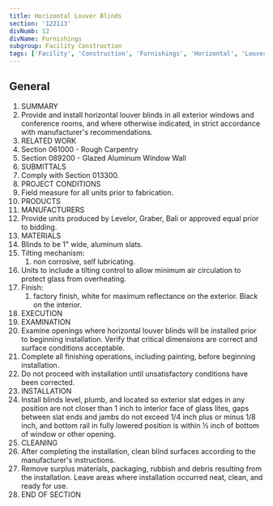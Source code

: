 ```yaml
---
title: Horizontal Louver Blinds
section: '122113'
divNumb: 12
divName: Furnishings
subgroup: Facility Construction
tags: ['Facility', 'Construction', 'Furnishings', 'Horizontal', 'Louver', 'Blinds']
---
```



## General

   1. SUMMARY
   1. Provide and install horizontal louver blinds in all exterior windows and conference rooms, and where otherwise indicated, in strict accordance with manufacturer's recommendations.
   1. RELATED WORK
   1. Section 061000 - Rough Carpentry
   1. Section 089200 - Glazed Aluminum Window Wall
   1. SUBMITTALS
   1. Comply with Section 013300.
   1. PROJECT CONDITIONS
   1. Field measure for all units prior to fabrication.
   1. PRODUCTS
   1. MANUFACTURERS
   1. Provide units produced by Levelor, Graber, Bali or approved equal prior to bidding.
   1. MATERIALS
   1. Blinds to be 1" wide, aluminum slats.
   1. Tilting mechanism:
      1. non corrosive, self lubricating.
   1. Units to include a tilting control to allow minimum air circulation to protect glass from overheating.
   1. Finish:
      1. factory finish, white for maximum reflectance on the exterior. Black on the interior.
   1. EXECUTION
   1. EXAMINATION
   1. Examine openings where horizontal louver blinds will be installed prior to beginning installation. Verify that critical dimensions are correct and surface conditions acceptable.
   1. Complete all finishing operations, including painting, before beginning installation.
   1. Do not proceed with installation until unsatisfactory conditions have been corrected.
   1. INSTALLATION
   1. Install blinds level, plumb, and located so exterior slat edges in any position are not closer than 1 inch to interior face of glass lites, gaps between slat ends and jambs do not exceed 1/4 inch plus or minus 1/8 inch, and bottom rail in fully lowered position is within ½ inch of bottom of window or other opening.
   1. CLEANING
   1. After completing the installation, clean blind surfaces according to the manufacturer's instructions.
   1. Remove surplus materials, packaging, rubbish and debris resulting from the installation. Leave areas where installation occurred neat, clean, and ready for use.
1. END OF SECTION

